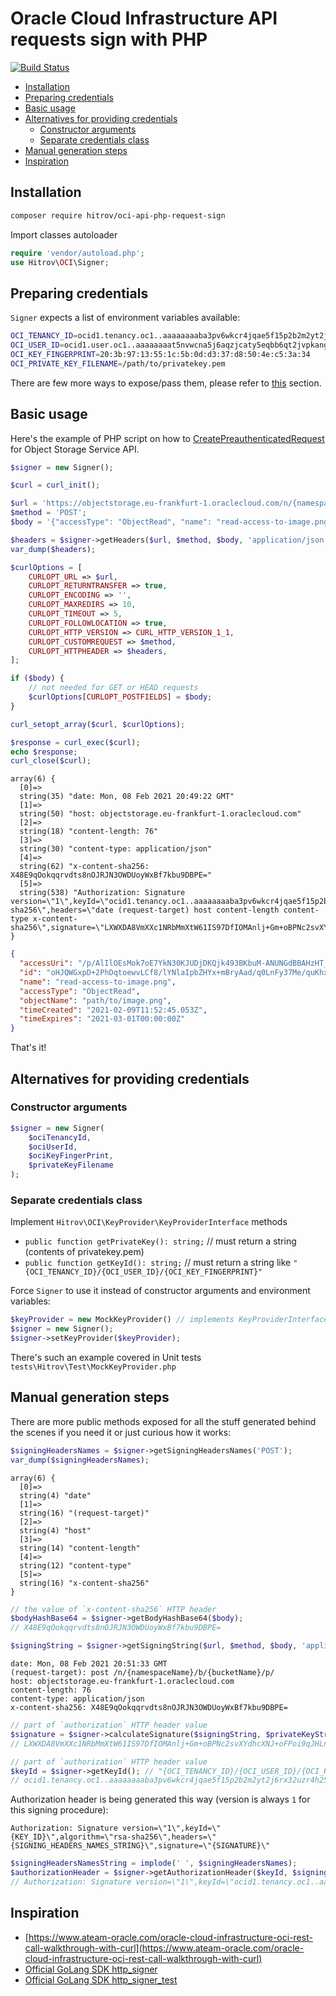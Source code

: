 # Oracle Cloud Infrastructure API requests sign with PHP

[![Build Status](https://travis-ci.org/hitrov/oci-api-php-request-sign.svg?branch=main)](https://travis-ci.org/hitrov/oci-api-php-request-sign)

- [Installation](#installation)
- [Preparing credentials](#preparing-credentials)
- [Basic usage](#basic-usage)
- [Alternatives for providing credentials](#alternatives-for-providing-credentials)
  - [Constructor arguments](#constructor-arguments)
  - [Separate credentials class](#separate-credentials-class)
- [Manual generation steps](#manual-generation-steps)
- [Inspiration](#inspiration)

## Installation
```bash
composer require hitrov/oci-api-php-request-sign
```
Import classes autoloader
```php
require 'vendor/autoload.php';
use Hitrov\OCI\Signer;
```

## Preparing credentials
`Signer` expects a list of environment variables available:
```bash
OCI_TENANCY_ID=ocid1.tenancy.oc1..aaaaaaaaba3pv6wkcr4jqae5f15p2b2m2yt2j6rx32uzr4h25vqstifsfdsq
OCI_USER_ID=ocid1.user.oc1..aaaaaaaat5nvwcna5j6aqzjcaty5eqbb6qt2jvpkanghtgdaqedqw3rynjq
OCI_KEY_FINGERPRINT=20:3b:97:13:55:1c:5b:0d:d3:37:d8:50:4e:c5:3a:34
OCI_PRIVATE_KEY_FILENAME=/path/to/privatekey.pem
```
There are few more ways to expose/pass them, please refer to [this](#alternatives-for-providing-credentials) section.

## Basic usage
Here's the example of PHP script on how to [CreatePreauthenticatedRequest](https://docs.oracle.com/en-us/iaas/api/#/en/objectstorage/20160918/PreauthenticatedRequest/CreatePreauthenticatedRequest) for Object Storage Service API.
```php
$signer = new Signer();

$curl = curl_init();

$url = 'https://objectstorage.eu-frankfurt-1.oraclecloud.com/n/{namespaceName}/b/{bucketName}/p/';
$method = 'POST';
$body = '{"accessType": "ObjectRead", "name": "read-access-to-image.png", "objectName": "path/to/image.png", "timeExpires": "2021-03-01T00:00:00-00:00"}';

$headers = $signer->getHeaders($url, $method, $body, 'application/json');
var_dump($headers);

$curlOptions = [
    CURLOPT_URL => $url,
    CURLOPT_RETURNTRANSFER => true,
    CURLOPT_ENCODING => '',
    CURLOPT_MAXREDIRS => 10,
    CURLOPT_TIMEOUT => 5,
    CURLOPT_FOLLOWLOCATION => true,
    CURLOPT_HTTP_VERSION => CURL_HTTP_VERSION_1_1,
    CURLOPT_CUSTOMREQUEST => $method,
    CURLOPT_HTTPHEADER => $headers,
];

if ($body) {
    // not needed for GET or HEAD requests
    $curlOptions[CURLOPT_POSTFIELDS] = $body;
}

curl_setopt_array($curl, $curlOptions);

$response = curl_exec($curl);
echo $response;
curl_close($curl);
```
```
array(6) {
  [0]=>
  string(35) "date: Mon, 08 Feb 2021 20:49:22 GMT"
  [1]=>
  string(50) "host: objectstorage.eu-frankfurt-1.oraclecloud.com"
  [2]=>
  string(18) "content-length: 76"
  [3]=>
  string(30) "content-type: application/json"
  [4]=>
  string(62) "x-content-sha256: X48E9qOokqqrvdts8nOJRJN3OWDUoyWxBf7kbu9DBPE="
  [5]=>
  string(538) "Authorization: Signature version=\"1\",keyId=\"ocid1.tenancy.oc1..aaaaaaaaba3pv6wkcr4jqae5f15p2b2m2yt2j6rx32uzr4h25vqstifsfdsq/ocid1.user.oc1..aaaaaaaat5nvwcna5j6aqzjcaty5eqbb6qt2jvpkanghtgdaqedqw3rynjq/20:3b:97:13:55:1c:5b:0d:d3:37:d8:50:4e:c5:3a:34\",algorithm=\"rsa-sha256\",headers=\"date (request-target) host content-length content-type x-content-sha256\",signature=\"LXWXDA8VmXXc1NRbMmXtW61IS97DfIOMAnlj+Gm+oBPNc2svXYdhcXNJ+oFPoi9qJHLnoUiHqotTzuVPXSG5iyXzFntvkAn3lFIAja52iwwwcJflEIXj/b39eG2dCsOTmmUJguut0FsLhCRSX0eylTSLgxTFGoQi7K/m18nafso=\""
}
```
```json
{
  "accessUri": "/p/AlIlOEsMok7oE7YkN30KJUDjDKQjk493BKbuM-ANUNGdBBAHzHT_5lFlzYC9CQiA/n/{namespaceName}/b/{bucketName}/o/path/to/image.png",
  "id": "oHJQWGxpD+2PhDqtoewvLCf8/lYNlaIpbZHYx+mBryAad/q0LnFy37Me/quKhxEi:path/to/image.png",
  "name": "read-access-to-image.png",
  "accessType": "ObjectRead",
  "objectName": "path/to/image.png",
  "timeCreated": "2021-02-09T11:52:45.053Z",
  "timeExpires": "2021-03-01T00:00:00Z"
}
```
That's it!

## Alternatives for providing credentials
### Constructor arguments
```php
$signer = new Signer(
    $ociTenancyId,
    $ociUserId,
    $ociKeyFingerPrint,
    $privateKeyFilename
);
```
### Separate credentials class
Implement `Hitrov\OCI\KeyProvider\KeyProviderInterface` methods
- `public function getPrivateKey(): string;` // must return a string (contents of privatekey.pem)
- `public function getKeyId(): string;` // must return a string like `"{OCI_TENANCY_ID}/{OCI_USER_ID}/{OCI_KEY_FINGERPRINT}"`

Force `Signer` to use it instead of constructor arguments and environment variables:
```php
$keyProvider = new MockKeyProvider() // implements KeyProviderInterface;
$signer = new Signer();
$signer->setKeyProvider($keyProvider);
```
There's such an example covered in Unit tests `tests\Hitrov\Test\MockKeyProvider.php`

## Manual generation steps
There are more public methods exposed for all the stuff generated behind the scenes if you need it or just curious how it works:
```php
$signingHeadersNames = $signer->getSigningHeadersNames('POST');
var_dump($signingHeadersNames);
```
```
array(6) {
  [0]=>
  string(4) "date"
  [1]=>
  string(16) "(request-target)"
  [2]=>
  string(4) "host"
  [3]=>
  string(14) "content-length"
  [4]=>
  string(12) "content-type"
  [5]=>
  string(16) "x-content-sha256"
}
```
```php
// the value of `x-content-sha256` HTTP header
$bodyHashBase64 = $signer->getBodyHashBase64($body);
// X48E9qOokqqrvdts8nOJRJN3OWDUoyWxBf7kbu9DBPE=
```
```php
$signingString = $signer->getSigningString($url, $method, $body, 'application/json');
```
```
date: Mon, 08 Feb 2021 20:51:33 GMT
(request-target): post /n/{namespaceName}/b/{bucketName}/p/
host: objectstorage.eu-frankfurt-1.oraclecloud.com
content-length: 76
content-type: application/json
x-content-sha256: X48E9qOokqqrvdts8nOJRJN3OWDUoyWxBf7kbu9DBPE=
```
```php
// part of `authorization` HTTP header value
$signature = $signer->calculateSignature($signingString, $privateKeyString);
// LXWXDA8VmXXc1NRbMmXtW61IS97DfIOMAnlj+Gm+oBPNc2svXYdhcXNJ+oFPoi9qJHLnoUiHqotTzuVPXSG5iyXzFntvkAn3lFIAja52iwwwcJflEIXj/b39eG2dCsOTmmUJguut0FsLhCRSX0eylTSLgxTFGoQi7K/m18nafso=
```
```php
// part of `authorization` HTTP header value
$keyId = $signer->getKeyId(); // "{OCI_TENANCY_ID}/{OCI_USER_ID}/{OCI_KEY_FINGERPRINT}"
// ocid1.tenancy.oc1..aaaaaaaaba3pv6wkcr4jqae5f15p2b2m2yt2j6rx32uzr4h25vqstifsfdsq/ocid1.user.oc1..aaaaaaaat5nvwcna5j6aqzjcaty5eqbb6qt2jvpkanghtgdaqedqw3rynjq/20:3b:97:13:55:1c:5b:0d:d3:37:d8:50:4e:c5:3a:34
```
Authorization header is being generated this way (version is always `1` for this signing procedure):

`Authorization: Signature version=\"1\",keyId=\"{KEY_ID}\",algorithm=\"rsa-sha256\",headers=\"{SIGNING_HEADERS_NAMES_STRING}\",signature=\"{SIGNATURE}\"`
```php
$signingHeadersNamesString = implode(' ', $signingHeadersNames);
$authorizationHeader = $signer->getAuthorizationHeader($keyId, $signingHeadersNamesString, $signature);
// Authorization: Signature version=\"1\",keyId=\"ocid1.tenancy.oc1..aaaaaaaaba3pv6wkcr4jqae5f15p2b2m2yt2j6rx32uzr4h25vqstifsfdsq/ocid1.user.oc1..aaaaaaaat5nvwcna5j6aqzjcaty5eqbb6qt2jvpkanghtgdaqedqw3rynjq/20:3b:97:13:55:1c:5b:0d:d3:37:d8:50:4e:c5:3a:34\",algorithm=\"rsa-sha256\",headers=\"date (request-target) host content-length content-type x-content-sha256\",signature=\"LXWXDA8VmXXc1NRbMmXtW61IS97DfIOMAnlj+Gm+oBPNc2svXYdhcXNJ+oFPoi9qJHLnoUiHqotTzuVPXSG5iyXzFntvkAn3lFIAja52iwwwcJflEIXj/b39eG2dCsOTmmUJguut0FsLhCRSX0eylTSLgxTFGoQi7K/m18nafso=\"
```

## Inspiration
- [https://www.ateam-oracle.com/oracle-cloud-infrastructure-oci-rest-call-walkthrough-with-curl](https://www.ateam-oracle.com/oracle-cloud-infrastructure-oci-rest-call-walkthrough-with-curl)
- [Official GoLang SDK http_signer](https://github.com/oracle/oci-go-sdk/blob/master/common/http_signer.go)
- [Official GoLang SDK http_signer_test](https://github.com/oracle/oci-go-sdk/blob/master/common/http_signer_test.go)

